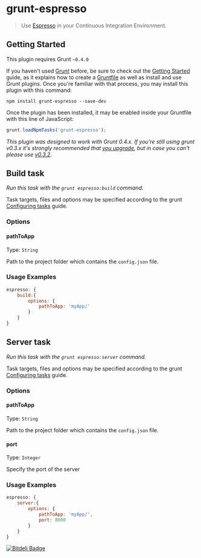 # grunt-espresso

> Use [Espresso](https://github.com/mwaylabs/Espresso) in your Continuous Integration Environment.



## Getting Started
This plugin requires Grunt `~0.4.0`

If you haven't used [Grunt](http://gruntjs.com/) before, be sure to check out the [Getting Started](http://gruntjs.com/getting-started) guide, as it explains how to create a [Gruntfile](http://gruntjs.com/sample-gruntfile) as well as install and use Grunt plugins. Once you're familiar with that process, you may install this plugin with this command:

```shell
npm install grunt-espresso --save-dev
```

Once the plugin has been installed, it may be enabled inside your Gruntfile with this line of JavaScript:

```js
grunt.loadNpmTasks('grunt-espresso');
```

*This plugin was designed to work with Grunt 0.4.x. If you're still using grunt v0.3.x it's strongly recommended that [you upgrade](http://gruntjs.com/upgrading-from-0.3-to-0.4), but in case you can't please use [v0.3.2](https://github.com/gruntjs/grunt-contrib-copy/tree/grunt-0.3-stable).*



## Build task
_Run this task with the `grunt espresso:build` command._

Task targets, files and options may be specified according to the grunt [Configuring tasks](http://gruntjs.com/configuring-tasks) guide.
### Options

#### pathToApp
Type: `String`

Path to the project folder which contains the `config.json` file.

### Usage Examples

```js
espresso: {
	build:{
		options: {
   			pathToApp: 'myApp/'
   		}
	}
}
```



## Server task
_Run this task with the `grunt espresso:server` command._

Task targets, files and options may be specified according to the grunt [Configuring tasks](http://gruntjs.com/configuring-tasks) guide.
### Options

#### pathToApp
Type: `String`

Path to the project folder which contains the `config.json` file.

#### port
Type: `Integer`

Specify the port of the server

### Usage Examples

```js
espresso: {
	server:{
		options: {
   			pathToApp: 'myApp/',
   			port: 8000
   		}
	}
}
```


[![Bitdeli Badge](https://d2weczhvl823v0.cloudfront.net/mwaylabs/grunt-espresso/trend.png)](https://bitdeli.com/free "Bitdeli Badge")

